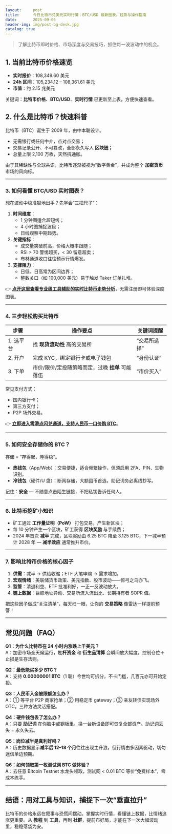 ```yaml
---
layout:     post
title:      今日比特币兑美元实时行情：BTC/USD 最新图表、趋势与操作指南
date:       2025-09-05
header-img: img/post-bg-desk.jpg
catalog: true
---
```


> 了解比特币即时价格、市场深度与交易技巧，抓住每一波波动中的机会。

## 1. 当前比特币价格速览

- **实时报价**：108,349.60 美元  
- **24h 区间**：105,234.12 – 108,361.61 美元  
- **市值**：约 2.15 兆美元  

关键词：**比特币价格**、**BTC/USD**、**实时行情** 已更新至上表，方便快速查看。

## 2. 什么是比特币？快速科普

比特币（BTC）诞生于 2009 年，由中本聪设计。  
- 无需银行或任何中介，点对点交易；  
- 交易记录公开、不可篡改，全部永久写入 **区块链；**  
- 总量上限 2,100 万枚，天然抗通胀。  

由于其稀缺性与全球共识，比特币逐渐被视为“数字黄金”，并成为整个 **加密货币** 市场的风向标。

---

### 3. 如何看懂 BTC/USD 实时图表？

想在波动中稳准狠地出手？先学会“三把尺子”：

1. **时间维度**：  
   - 1 分钟图适合超短线；  
   - 4 小时图捕捉波段；  
   - 日线观察中期趋势。  
2. **关键指标**：  
   - 成交量突破前高，价格大概率跟随；  
   - RSI > 70 警惕超买，< 30 留意超卖；  
   - 布林通道收口往往预示行情爆发。  
3. **支撑阻力**：  
   - 日低、日高常为区间边界；  
   - 整数关口（如 100,000 美元）易于触发 Taker 订单扎堆。  

👉 **[点开这里查看专业级工具辅助的实时比特币走势分析](https://okxdog.com/)**，无需注册即可体验深度图表。

---

### 4. 三步轻松购买比特币

| 步骤 | 操作要点 | 关键词提醒 |
|------|----------|------------|
| 1. 选平台 | 找 **现货流动性** 高的交易所 | “交易所选择” |
| 2. 开户 | 完成 KYC，绑定银行卡或电子钱包 | “身份认证” |
| 3. 下单 | 市价/限价/定投随策略而定，过晚 **挂单** 可能落伍 | “市价买入” |

常见支付方式：  
- 国内银行卡；  
- 第三方支付；  
- P2P 场外交易。  

👉 **[立即进入零滑点闪兑通道，支持人民币一口价购 BTC](https://okxdog.com/)**。

---

### 5. 如何安全存储你的 BTC？

存储 = “存得起，睡得稳”。  
- **热钱包**（App/Web）：交易便捷，适合频繁操作，但须启用 2FA、PIN、生物识别。  
- **冷钱包**（硬件/U 盘）：断网存储，大额囤币首选，助记词务必离线抄写。  

记住：**安全** — 不随意点击陌生链接，不把私钥告诉任何人。

---

### 6. 比特币挖矿小知识

- 矿工通过 **工作量证明（PoW）** 打包交易，产生新区块；  
- 每 10 分钟产生一个区块，矿工获得 **区块奖励** 与手续费；  
- 2024 年首次 **减半** 完成，区块奖励由 6.25 BTC 降至 3.125 BTC，下一减半预计 2028 年 — **减半效应** 通常推升币价。

---

### 7. 影响比特币价格的核心因子

1. **供需**：减半 → 供给收缩；ETF 大笔申购 → 需求增加。  
2. **宏观情绪**：美联储货币政策、美元指数、股市波动——惊弓之鸟亦飞。  
3. **监管**：清退利空、ETF 批准利好，一正一反波动放大。  
4. **链上数据**：巨鲸地址异动、交易所流入流出比、长期持有者 SOPR 值。  

把这些因子做成“关注清单”，每天扫一眼，让你的 **交易策略** 像雷达一样提前预警！

---

## 常见问题（FAQ）

**Q1：为什么比特币在 24 小时内涨跌上千美元？**  
A：加密市场全天候运行，**杠杆资金** 和 **衍生品清算** 会瞬间放大幅度。控制仓位＋止损是生存法则。

**Q2：最低能买多少 BTC？**  
A：支持 **0.00000001 BTC**（1 聪）今世均可拆分，不卡门槛，几百元亦可开始定投。

**Q3：人民币入金被限额怎么办？**  
A：① 等平台 P2P 商家抢单；② 用稳定币 gateway；③ 亲友转债实现场外 OTC。三种方法灵活搭配。

**Q4：硬件钱包丢了怎么办？**  
A：只要 **助记词** 在你脑中或钢板里，换一台新设备即可恢复全部资产。助记词丢失 = 永久失去。

**Q5：岗位减半是真利好吗？**  
A：历史数据显示**减半后 12–18 个月**往往出现主升浪，但行情由多因素驱动，切勿迷信单边预期。

**Q6：如何领取第一枚测试网 BTC 做体验？**  
A：去任意 Bitcoin Testnet 水龙头领取，测试网 < 0.01 BTC 等价“免费样本”，零成本练手。

---

## 结语：用对工具与知识，捕捉下一次“垂直拉升”

比特币的价格永远在叙事与恐慌间摆动。掌握实时行情，看懂链上数据，比情绪追涨更重要。从 **教程** 到 **工具**，再到 **社群**，提前布好局，才能在下一次大幅波动里，稳稳落袋为安。